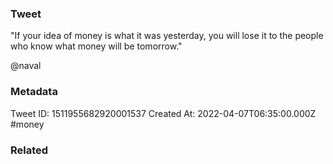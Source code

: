 ### Tweet
"If your idea of money is what it was yesterday, you will lose it to the people who know what money will be tomorrow."

@naval

### Metadata
Tweet ID: 1511955682920001537
Created At: 2022-04-07T06:35:00.000Z
#money 

### Related

